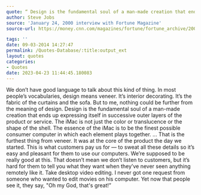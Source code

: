 ```yaml
---
quote: “ Design is the fundamental soul of a man-made creation that ends up expressing itself in successive outer layers of the product or service.”
author: Steve Jobs
source: 'January 24, 2000 interview with Fortune Magazine'
source-url: https://money.cnn.com/magazines/fortune/fortune_archive/2000/01/24/272277/

tags: ''
date: 09-03-2014 14:27:47
permalink: /Quotes-Database/:title:output_ext
layout: quotes
categories:
- Quotes
date: 2023-04-23 11:44:45.180083
---
```

We don’t have good language to talk about this kind of thing.  In most people’s vocabularies, design means veneer. It’s interior decorating. It’s the fabric of the curtains and the sofa. But to me, nothing could be further from the meaning of design. Design is the fundamental soul of a man-made creation that ends up expressing itself in successive outer layers of the product or service. The iMac is not just the color or translucence or the shape of the shell. The essence of the iMac is to be the finest possible consumer computer in which each element plays together. ... That is the furthest thing from veneer. It was at the core of the product the day we started. This is what customers pay us for — to sweat all these details so it’s easy and pleasant for them to use our computers. We’re supposed to be really good at this. That doesn’t mean we don’t listen to customers, but it’s hard for them to tell you what they want when they’ve never seen anything remotely like it.  Take desktop video editing. I never got one request from someone who wanted to edit movies on his computer. Yet now that people see it, they say, "Oh my God, that's great!”